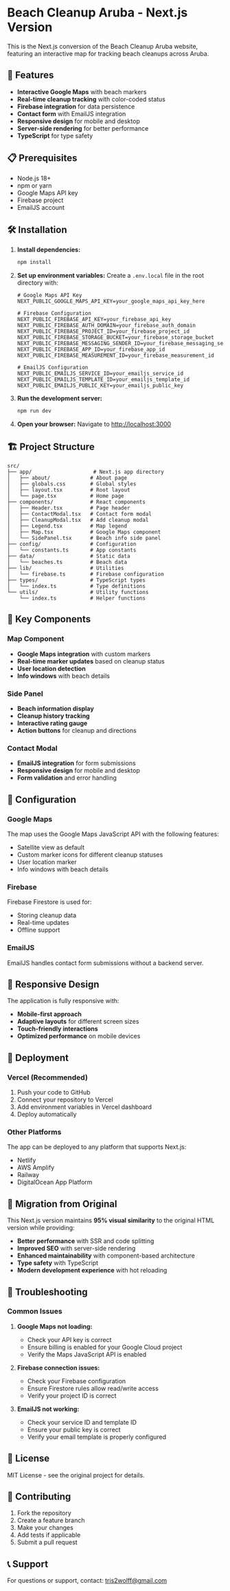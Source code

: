 # Beach Cleanup Aruba - Next.js Version

This is the Next.js conversion of the Beach Cleanup Aruba website, featuring an interactive map for tracking beach cleanups across Aruba.

## 🚀 Features

- **Interactive Google Maps** with beach markers
- **Real-time cleanup tracking** with color-coded status
- **Firebase integration** for data persistence
- **Contact form** with EmailJS integration
- **Responsive design** for mobile and desktop
- **Server-side rendering** for better performance
- **TypeScript** for type safety

## 📋 Prerequisites

- Node.js 18+ 
- npm or yarn
- Google Maps API key
- Firebase project
- EmailJS account

## 🛠️ Installation

1. **Install dependencies:**
   ```bash
   npm install
   ```

2. **Set up environment variables:**
   Create a `.env.local` file in the root directory with:
   ```env
   # Google Maps API Key
   NEXT_PUBLIC_GOOGLE_MAPS_API_KEY=your_google_maps_api_key_here

   # Firebase Configuration
   NEXT_PUBLIC_FIREBASE_API_KEY=your_firebase_api_key
   NEXT_PUBLIC_FIREBASE_AUTH_DOMAIN=your_firebase_auth_domain
   NEXT_PUBLIC_FIREBASE_PROJECT_ID=your_firebase_project_id
   NEXT_PUBLIC_FIREBASE_STORAGE_BUCKET=your_firebase_storage_bucket
   NEXT_PUBLIC_FIREBASE_MESSAGING_SENDER_ID=your_firebase_messaging_sender_id
   NEXT_PUBLIC_FIREBASE_APP_ID=your_firebase_app_id
   NEXT_PUBLIC_FIREBASE_MEASUREMENT_ID=your_firebase_measurement_id

   # EmailJS Configuration
   NEXT_PUBLIC_EMAILJS_SERVICE_ID=your_emailjs_service_id
   NEXT_PUBLIC_EMAILJS_TEMPLATE_ID=your_emailjs_template_id
   NEXT_PUBLIC_EMAILJS_PUBLIC_KEY=your_emailjs_public_key
   ```

3. **Run the development server:**
   ```bash
   npm run dev
   ```

4. **Open your browser:**
   Navigate to [http://localhost:3000](http://localhost:3000)

## 🏗️ Project Structure

```
src/
├── app/                    # Next.js app directory
│   ├── about/             # About page
│   ├── globals.css        # Global styles
│   ├── layout.tsx         # Root layout
│   └── page.tsx           # Home page
├── components/            # React components
│   ├── Header.tsx         # Page header
│   ├── ContactModal.tsx   # Contact form modal
│   ├── CleanupModal.tsx   # Add cleanup modal
│   ├── Legend.tsx         # Map legend
│   ├── Map.tsx            # Google Maps component
│   └── SidePanel.tsx      # Beach info side panel
├── config/                # Configuration
│   └── constants.ts       # App constants
├── data/                  # Static data
│   └── beaches.ts         # Beach data
├── lib/                   # Utilities
│   └── firebase.ts        # Firebase configuration
├── types/                 # TypeScript types
│   └── index.ts           # Type definitions
└── utils/                 # Utility functions
    └── index.ts           # Helper functions
```

## 🎨 Key Components

### Map Component
- **Google Maps integration** with custom markers
- **Real-time marker updates** based on cleanup status
- **User location detection**
- **Info windows** with beach details

### Side Panel
- **Beach information display**
- **Cleanup history tracking**
- **Interactive rating gauge**
- **Action buttons** for cleanup and directions

### Contact Modal
- **EmailJS integration** for form submissions
- **Responsive design** for mobile and desktop
- **Form validation** and error handling

## 🔧 Configuration

### Google Maps
The map uses the Google Maps JavaScript API with the following features:
- Satellite view as default
- Custom marker icons for different cleanup statuses
- User location marker
- Info windows with beach details

### Firebase
Firebase Firestore is used for:
- Storing cleanup data
- Real-time updates
- Offline support

### EmailJS
EmailJS handles contact form submissions without a backend server.

## 📱 Responsive Design

The application is fully responsive with:
- **Mobile-first approach**
- **Adaptive layouts** for different screen sizes
- **Touch-friendly interactions**
- **Optimized performance** on mobile devices

## 🚀 Deployment

### Vercel (Recommended)
1. Push your code to GitHub
2. Connect your repository to Vercel
3. Add environment variables in Vercel dashboard
4. Deploy automatically

### Other Platforms
The app can be deployed to any platform that supports Next.js:
- Netlify
- AWS Amplify
- Railway
- DigitalOcean App Platform

## 🔄 Migration from Original

This Next.js version maintains **95% visual similarity** to the original HTML version while providing:
- **Better performance** with SSR and code splitting
- **Improved SEO** with server-side rendering
- **Enhanced maintainability** with component-based architecture
- **Type safety** with TypeScript
- **Modern development experience** with hot reloading

## 🐛 Troubleshooting

### Common Issues

1. **Google Maps not loading:**
   - Check your API key is correct
   - Ensure billing is enabled for your Google Cloud project
   - Verify the Maps JavaScript API is enabled

2. **Firebase connection issues:**
   - Check your Firebase configuration
   - Ensure Firestore rules allow read/write access
   - Verify your project ID is correct

3. **EmailJS not working:**
   - Check your service ID and template ID
   - Ensure your public key is correct
   - Verify your email template is properly configured

## 📄 License

MIT License - see the original project for details.

## 🤝 Contributing

1. Fork the repository
2. Create a feature branch
3. Make your changes
4. Add tests if applicable
5. Submit a pull request

## 📞 Support

For questions or support, contact: tris2wolff@gmail.com
